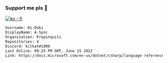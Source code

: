 ### Support me pls 🙏

[![ko - fi](https://ko-fi.com/img/githubbutton_sm.svg)](https://ko-fi.com/O5O4D6DP7)

  ```txt
  Username: Hi-Doki
  DisplayName: A-Sync
  Organization: Propinquiti
  Repositories: 4
  Discord: kitkat#1000
  Last Online: 09:25 PM GMT, June 15 2022
  Link: https://docs.microsoft.com/en-us/dotnet/csharp/language-reference/keywords/async
  ```       